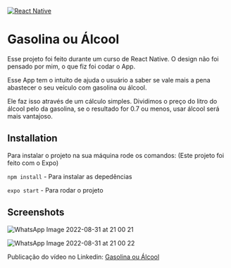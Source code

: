 [![React Native](https://img.shields.io/badge/React_Native-20232A?style=for-the-badge&logo=react&logoColor=61DAFB)](https://choosealicense.com/licenses/mit/)


# Gasolina ou Álcool 

Esse projeto foi feito durante um curso de React Native. O design não foi pensado por mim, o que fiz foi codar o App.

Esse App tem o intuito de ajuda o usuário a saber se vale mais a pena abastecer o seu veículo com gasolina ou álcool.

Ele faz isso através de um cálculo simples. Dividimos o preço do litro do álcool pelo da gasolina, se o resultado for 0.7 ou menos, usar álcool será mais vantajoso.



## Installation

Para instalar o projeto na sua máquina rode os comandos: (Este projeto foi feito com o Expo)

```npm install``` - Para instalar as depedências

```expo start``` - Para rodar o projeto
    


## Screenshots

![WhatsApp Image 2022-08-31 at 21 00 21](https://user-images.githubusercontent.com/60331328/187805333-3b57f540-389d-4e12-a66a-1fd45f4e3997.jpeg)

![WhatsApp Image 2022-08-31 at 21 00 22](https://user-images.githubusercontent.com/60331328/187805366-1744ec7f-d334-4637-a591-3f27df0f8ab7.jpeg)


Publicação do vídeo no Linkedin: [Gasolina ou Álcool](https://www.linkedin.com/posts/julio-norberto_a-pr%C3%A1tica-de-hoje-com-react-native-um-app-activity-6968668915165982720-ROAG?utm_source=share&utm_medium=member_desktop)
